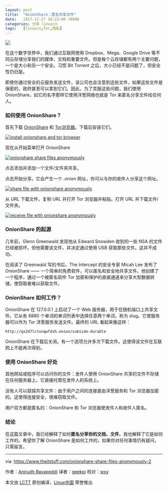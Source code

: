 ```yaml
---
layout: post
title:	"OnionShare：匿名共享文件"
date:	2017-12-27 18:23:00 +0800 
categories:	分享 linuxcn 
tags:	[linuxcn,Tor,隐私]
---
```



![](/Asserts/Images//attachment/album/201712/26/182529sfrrddfthxheehhn.jpg)


在这个数字世界中，我们通过互联网使用 Dropbox、Mega、Google Drive 等不同云存储分享我们的媒体、文档和重要文件。但是每个云存储都有两个主要问题，一个是大小和另一个安全。习惯 Bit Torrent 之后，大小已经不是问题了，但安全性仍旧是。


即使你通过安全的云服务发送文件，该公司也会注意到这些文件，如果这些文件是保密的，政府甚至可以拿到它们。因此，为了克服这些问题，我们使用 OnionShare，如它的名字那样它使用洋葱网络也就是 Tor 来匿名分享文件给任何人。


### 如何使用 **OnionShare**？


首先下载 [OnionShare](https://onionshare.org/) 和 [Tor浏览器](https://www.torproject.org/projects/torbrowser.html.en)。下载后安装它们。


[![install onionshare and tor browser](/Asserts/Images//attachment/album/201712/26/182530v1t2tcn4a1hchwcc.png)](http://www.theitstuff.com/wp-content/uploads/2017/12/Icons.png)


现在从开始菜单打开 OnionShare


[![onionshare share files anonymously](/Asserts/Images//attachment/album/201712/26/182530nd0bztjjcdbdzezt.png)](http://www.theitstuff.com/wp-content/uploads/2017/12/Onion-Share.png)


点击添加并添加一个文件/文件夹共享。


点击开始分享。它会产生一个 .onion 网址，你可以与你的收件人分享这个网址。


[![share file with onionshare anonymously](/Asserts/Images//attachment/album/201712/26/182531r02052b2bzajmx2m.png)](http://www.theitstuff.com/wp-content/uploads/2017/12/With-Link.png)


从 URL 下载文件，复制 URL 并打开 Tor 浏览器并粘贴。打开 URL 并下载文件/文件夹。


[![receive file with onionshare anonymously](/Asserts/Images//attachment/album/201712/26/182532id6p4yf44fa6478y.png)](http://www.theitstuff.com/wp-content/uploads/2017/12/Tor.png)


### OnionShare 的起源


几年前，Glenn Greenwald 发现他从 Edward Snowden 收到的一些 NSA 的文件已经被损坏。但他需要该文件，并决定通过使用 USB 获取那些文件。这并不成功。


在阅读了 Greenwald 写的书后，The Intercept 的安全专家 Micah Lee 发布了 OnionShare —— 一个简单的免费软件，可以匿名和安全地共享文件。他创建了一个程序，通过一个被匿名软件 Tor 加密和保护的直接通道来分享大型数据转储，使窃取者难以获取文件。


### OnionShare 如何工作？


OnionShare 在 127.0.0.1 上启动了一个 Web 服务器，用于在随机端口上共享文件。它从有 6880 个单词的单词列表中选择任意两个单词，称为 slug。它使服务器可以作为 Tor 洋葱服务发送文件。最终的 URL 看起来像这样：



```
http://qx2d7lctsnqwfdxh.onion/subside-durable

```

OnionShare 在下载后关闭。有一个选项允许多次下载文件。这使得该文件在互联网上不能再次得到。


### 使用 OnionShare 好处


其他网站或程序可以访问你的文件：发件人使用 OnionShare 共享的文件不存储在任何服务器上。它直接托管在发件人的系统上。


没有人可以窥探共享文件：由于用户之间的连接是由洋葱服务和 Tor 浏览器加密的。这使得连接安全，很难窃取文件。


用户双方都是匿名的：OnionShare 和 Tor 浏览器使发件人和收件人匿名。


### 结论


在这篇文章中，我已经解释了如何**匿名分享你的文档、文件**。我也解释了它是如何工作的。希望你了解 OnionShare 是如何工作的，如果你对任何事情仍有疑问，只需留言。




---


via: <https://www.theitstuff.com/onionshare-share-files-anonymously-2>


作者：[Anirudh Rayapeddi](https://www.theitstuff.com) 译者：[geekpi](https://github.com/geekpi) 校对：[wxy](https://github.com/wxy)


本文由 [LCTT](https://github.com/LCTT/TranslateProject) 原创编译，[Linux中国](https://linux.cn/) 荣誉推出
